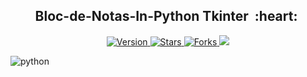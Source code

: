 
<h2 align="center">Bloc-de-Notas-In-Python Tkinter &nbsp;:heart:&nbsp;</h2>

<p align="center">
  
  <a href="https://github.com/BrianMarquez3/Bloc-de-Notas-In-Python/tags">
    <img src="https://img.shields.io/github/tag/BrianMarquez3/Bloc-de-Notas-In-Python.svg?label=version&style=flat" alt="Version">
  </a>
  <a href="https://github.com/BrianMarquez3/Bloc-de-Notas-In-Python/stargazers">
    <img src="https://img.shields.io/github/stars/BrianMarquez3/Bloc-de-Notas-In-Python.svg?style=flat" alt="Stars">
  </a>
  <a href="https://github.com/BrianMarquez3/Bloc-de-Notas-In-Python/network">
    <img src="https://img.shields.io/github/forks/BrianMarquez3/Bloc-de-Notas-In-Python.svg?style=flat" alt="Forks">
  </a>
  <a>
    <img src="https://img.shields.io/badge/Next%20Release-sep%2020-green">
  </a>
  
</p>
  
![python](./Images/python3.png)
